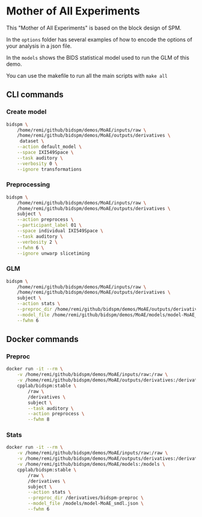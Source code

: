 # Mother of All Experiments

This "Mother of All Experiments" is based on the block design of SPM.

In the `options` folder has several examples of how to encode the options of
your analysis in a json file.

In the `models` shows the BIDS statistical model used to run the GLM of this
demo.

You can use the makefile to run all the main scripts with `make all`

## CLI commands

### Create model

```bash
bidspm \
    /home/remi/github/bidspm/demos/MoAE/inputs/raw \
    /home/remi/github/bidspm/demos/MoAE/outputs/derivatives \
     dataset \
    --action default_model \
    --space IXI549Space \
    --task auditory \
    --verbosity 0 \
    --ignore transformations
```

### Preprocessing

```bash
bidspm \
    /home/remi/github/bidspm/demos/MoAE/inputs/raw \
    /home/remi/github/bidspm/demos/MoAE/outputs/derivatives \
    subject \
    --action preprocess \
    --participant_label 01 \
    --space individual IXI549Space \
    --task auditory \
    --verbosity 2 \
    --fwhm 6 \
    --ignore unwarp slicetiming
```

### GLM

```bash
bidspm \
    /home/remi/github/bidspm/demos/MoAE/inputs/raw \
    /home/remi/github/bidspm/demos/MoAE/outputs/derivatives \
    subject \
    --action stats \
    --preproc_dir /home/remi/github/bidspm/demos/MoAE/outputs/derivatives/bidspm-preproc \
    --model_file /home/remi/github/bidspm/demos/MoAE/models/model-MoAE_smdl.json \
    --fwhm 6
```

## Docker commands

### Preproc

```bash
docker run -it --rm \
    -v /home/remi/github/bidspm/demos/MoAE/inputs/raw:/raw \
    -v /home/remi/github/bidspm/demos/MoAE/outputs/derivatives:/derivatives \
    cpplab/bidspm:stable \
        /raw \
        /derivatives \
        subject \
        --task auditory \
        --action preprocess \
        --fwhm 8
```

### Stats

```bash
docker run -it --rm \
    -v /home/remi/github/bidspm/demos/MoAE/inputs/raw:/raw \
    -v /home/remi/github/bidspm/demos/MoAE/outputs/derivatives:/derivatives \
    -v /home/remi/github/bidspm/demos/MoAE/models:/models \
    cpplab/bidspm:stable \
        /raw \
        /derivatives \
        subject \
        --action stats \
        --preproc_dir /derivatives/bidspm-preproc \
        --model_file /models/model-MoAE_smdl.json \
        --fwhm 6
```
